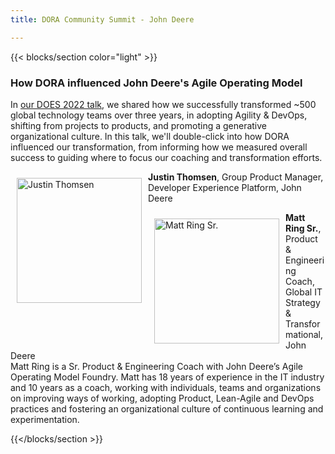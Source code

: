 ```yaml
---
title: DORA Community Summit - John Deere

---
```


{{< blocks/section color="light" >}}

<h3>How DORA influenced John Deere's Agile Operating Model</h3>

<p>
In <a href="https://videos.itrevolution.com/watch/778295505/" target="_blanK">our DOES 2022 talk</a>, we shared how we successfully transformed ~500 global technology teams over three years, in adopting Agility & DevOps, shifting from projects to products, and promoting a generative organizational culture. In this talk, we'll double-click into how DORA influenced our transformation, from informing how we measured overall success to guiding where to focus our coaching and transformation efforts.
</p>

<p>
<img src="/summit/justin-thomsen.jpg"
  alt="Justin Thomsen"
  style="float: left; margin:10px;" 
  width="200"
  height="200" />
<strong>Justin Thomsen</strong>, Group Product Manager, Developer Experience Platform, John Deere
</p>

<p>
<img src="/summit/matt-ring.jpg"
  alt="Matt Ring Sr."
  style="float: left; margin:10px;" 
  width="200"
  height="200" />
<strong>Matt Ring Sr.</strong>, Product & Engineering Coach, Global IT Strategy & Transformational, John Deere<br />
Matt Ring is a Sr. Product & Engineering Coach with John Deere’s Agile Operating Model Foundry. Matt has 18 years of experience in the IT industry and 10 years as a coach, working with individuals, teams and organizations on improving ways of working, adopting Product, Lean-Agile and DevOps practices and fostering an organizational culture of continuous learning and experimentation.<br />
    <a  target="_blank" rel="noopener" href="https://www.linkedin.com/in/matt-ring-3793b365/" aria-label="LinkedIn">
      <i class="fa-brands fa-linkedin"></i>
    </a>

</p>

{{</blocks/section >}}